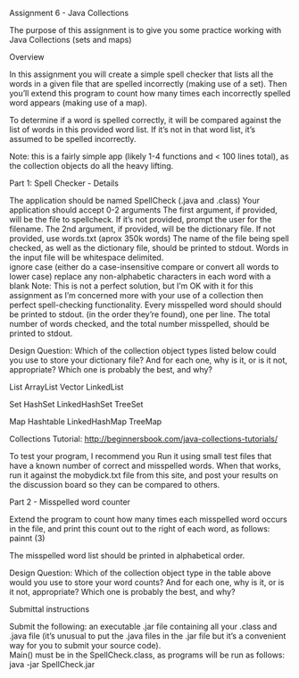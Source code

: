 Assignment 6  - Java Collections

The purpose of this assignment is to give you some practice working with Java Collections (sets and maps)


Overview

In this assignment you will create a simple spell checker that lists all the words in a given file that are spelled incorrectly (making use of a set).  Then you’ll extend this program to count how many times each incorrectly spelled word appears (making use of a map).

To determine if a word is spelled correctly, it will be compared against the list of words in this provided word list.  If it’s not in that word list, it’s assumed to be spelled incorrectly.

Note: this is a fairly simple app (likely 1-4 functions and < 100 lines total), as the collection objects do all the heavy lifting. 


Part 1:  Spell Checker - Details

The application should be named SpellCheck (.java and .class)
Your application should accept 0-2 arguments
The first argument, if provided, will be the file to spellcheck.  If it’s not provided, prompt the user for the filename.
The 2nd argument, if provided, will be the dictionary file.  If not provided, use words.txt (aprox 350k words)
The name of the file being spell checked, as well as the dictionary file, should be printed to stdout.
Words in the input file will be whitespace delimited.  
ignore case (either do a case-insensitive compare or convert all words to lower case)
replace any non-alphabetic characters in each word with a blank
Note: This is not a perfect solution, but I’m OK with it for this assignment as I’m concerned more with your use of a collection then perfect spell-checking functionality.
Every misspelled word should should be printed to stdout. (in the order they’re found), one per line.
The total number of words checked, and the total number misspelled, should be printed to stdout.


Design Question:   Which of the collection object types listed below could you use to store your dictionary file?  And for each one, why is it, or is it not, appropriate?   Which one is probably the best, and why?

List
ArrayList
Vector
LinkedList

Set
HashSet
LinkedHashSet
TreeSet


Map
Hashtable
LinkedHashMap
TreeMap



Collections Tutorial: http://beginnersbook.com/java-collections-tutorials/


To test your program, I recommend you
Run it using small test files that have a known number of correct and misspelled words.
When that works, run it against the mobydick.txt file from this site, and post your results on the discussion board so they can be compared to others.


Part 2 - Misspelled word counter

Extend the program to count how many times each misspelled word occurs in the file, and print this count out to the right of each word, as follows:
	painnt (3)

The misspelled word list should be printed in alphabetical order.

Design Question: Which of the collection object type in the table above would you use to store your word counts? And for each one, why is it, or is it not, appropriate?   Which one is probably the best, and why?


Submittal instructions

Submit the following:
an executable .jar file containing all your .class and .java file (it’s unusual to put the .java files in the .jar file but it’s a convenient way for you to submit your source code).  
Main() must be in the SpellCheck.class, as programs will be run as follows:
java -jar SpellCheck.jar
